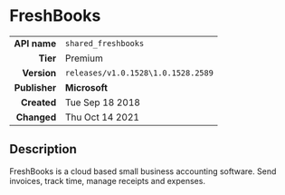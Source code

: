# FreshBooks
| | |
|-:|-|
|**API name**|`shared_freshbooks`|
|**Tier**|Premium|
|**Version**|`releases/v1.0.1528\1.0.1528.2589`|
|**Publisher**|**Microsoft**|
|**Created**|Tue Sep 18 2018|
|**Changed**|Thu Oct 14 2021|

## Description
FreshBooks is a cloud based small business accounting software. Send invoices, track time, manage receipts and expenses.
